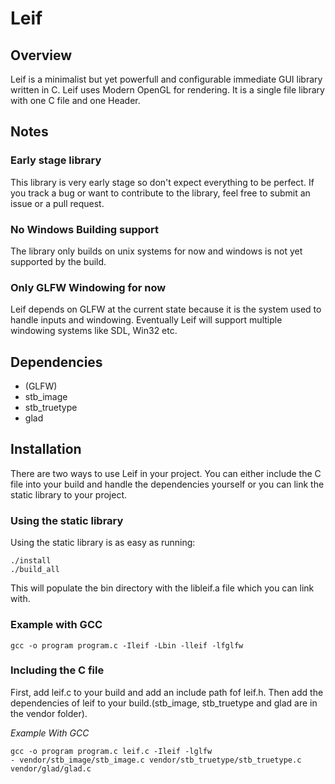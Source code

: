 # Leif

## Overview
Leif is a minimalist but yet powerfull
and configurable immediate GUI library
written in C. Leif uses Modern OpenGL
for rendering. It is a single file 
library with one C file and one Header.

## Notes
### Early stage library
This library is very early stage so 
don't expect everything to be perfect.
If you track a bug or want to contribute
to the library, feel free to submit an 
issue or a pull request. 

### No Windows Building support
The library only builds on unix systems
for now and windows is not yet supported
by the build. 

### Only GLFW Windowing for now
Leif depends on GLFW at the current state
because it is the system used
to handle inputs and windowing. 
Eventually Leif will support multiple
windowing systems like SDL, Win32 etc.

## Dependencies
- (GLFW)
- stb_image
- stb_truetype
- glad

## Installation
There are two ways to use Leif in your
project. You can either include the C file
into your build and handle the dependencies
yourself or you can link the static library
to your project.

### Using the static library
Using the static library is as easy as
running: 

```console
./install
./build_all
```
This will populate the bin directory
with the libleif.a file which you can link
with. 

### Example with GCC
```console
gcc -o program program.c -Ileif -Lbin -lleif -lfglfw
```

### Including the C file 
First, add leif.c to your build and
add an include path fof leif.h. 
Then add the dependencies of leif to
your build.(stb_image, stb_truetype
and glad are in the vendor folder).

*Example With GCC*
```console
gcc -o program program.c leif.c -Ileif -lglfw
- vendor/stb_image/stb_image.c vendor/stb_truetype/stb_truetype.c vendor/glad/glad.c
```
